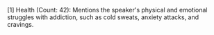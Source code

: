 [1] Health (Count: 42): Mentions the speaker's physical and emotional struggles with addiction, such as cold sweats, anxiety attacks, and cravings.
